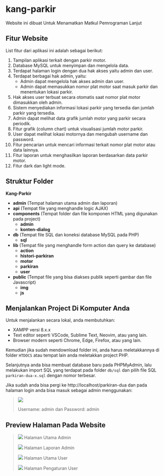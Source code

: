 
# kang-parkir
Website ini dibuat Untuk Menamatkan Matkul Pemrograman Lanjut 

## Fitur Website
List fitur dari aplikasi ini adalah sebagai berikut: 
1.  Tampilan aplikasi terkait dengan parkir motor.
2.  Database MySQL untuk menyimpan dan mengelola data.
3.  Terdapat halaman login dengan dua hak akses yaitu admin dan user.
4.  Terdapat berbagai hak admin, yaitu:
	-	Admin dapat mengelola hak akses admin dan user.
	-	Admin dapat memasukkan nomor plat motor saat masuk parkir dan menentukan lokasi parkir.
3.  Hak akses user terbuat secara otomatis saat nomor plat motor dimasukkan oleh admin.
4.  Sistem menyediakan informasi lokasi parkir yang tersedia dan jumlah parkir yang tersedia.
5.  Admin dapat melihat data grafik jumlah motor yang parkir secara periodik.
5.  Fitur grafik (column chart) untuk visualisasi jumlah motor parkir.
6.  User dapat melihat lokasi motornya dan mengubah username dan password.
7.  Fitur pencarian untuk mencari informasi terkait nomor plat motor atau data lainnya.
8.  Fitur laporan untuk menghasilkan laporan berdasarkan data parkir motor.
9.  Fitur dark dan light mode.

## Struktur Folder
**Kang-Parkir**
-   **admin** (Tempat halaman utama admin dan laporan)
-   **api** (Tempat file yang menghandle logic AJAX)
-   **components** (Tempat folder dan file komponen HTML yang digunakan pada project)
	-   **admin**
	-   **konten-dialog**
-   **db** (Tempat file SQL dan koneksi database MySQL pada PHP)
	-   **sql**
-   **lib** (Tempat file yang menghandle form action dan query ke database)
	-   **action**
	-   **histori-parkiran**
	-   **motor**
	-   **parkiran**
	-   **user**
-   **public** (Tempat file yang bisa diakses publik seperti gambar dan file Javascript)
	-   **img**
	-   **js**

## Menjalankan Project Di Komputer Anda
Untuk menjalankan secara lokal, anda membutuhkan:
- XAMPP versi 8.x.x
- Text editor seperti VSCode, Sublime Text, Neovim, atau yang lain.
- Browser modern seperti Chrome, Edge, Firefox, atau yang lain. 

Kemudian jika sudah mendownload folder ini, anda harus meletakkannya di folder `HTDOCS` atau tempat lain anda meletakkan project PHP.

Selanjutnya anda bisa membuat database baru pada PHPMyAdmin, lalu melakukan import SQL yang terdapat pada folder `db/sql` dan pilih file SQL `parkiran-dua-x.sql`  dengan nomor terbesar.

Jika sudah anda bisa pergi ke http://localhost/parkiran-dua dan pada halaman login anda bisa masuk sebagai admin menggunakan:

> **![](https://lh4.googleusercontent.com/qm1EAnnp3ExNI_iRMT5qUDRvsb707TXKyp1pXWFFVONlnWGgOLIJmqmUR5WkDLc7O9KcsL2Gn3YbobjB6E_SfHC_bCumEWy4V_Y3dhAjDCAgXhBiBdwG9r3i3tHtDWGO0sSglUIN0Jy6YZ8d_qFVlpc)**
> 
> Username: admin dan Password: admin

## Preview Halaman Pada Website

> **![](https://lh5.googleusercontent.com/ggoA9MMiNChNrL0rBHbs0V6ij-FbvDgnZpBrEHLwP_tnqbi5Io81veFjyvl0jrVET2N9xA64rD9kFe8mte_6EXPmfxoraC5df74nYRjsMRvyZjPLMjDxdHnwx0P3IC00n7bAIyiiFyMebm7p_bZ9K9g)**
> Halaman Utama Admin
> 
> 
> **![](https://lh4.googleusercontent.com/zo2YxQoR0XSCbRINBRsCSUzS2zrOjW2eOrHFIZGU1_q0GyX2jJUqj00jwItfcvgOBn_Qb3R-c7dxHeqtZutJIolWksOlrw7xWb--C_i_jTM_f7moRuahCy09JCF3T8UXxDZzT9djO4F78AG-2d7J56I)**
> Halaman Laporan Admin
> 
> **![](https://lh3.googleusercontent.com/Tky99i4g_rwGrkqQDZee8scbsRx7o8xgsPeOUk_nMmoXkKaYKgM_Aa1vTBIggmngp-ZwgLWShus7Z0fi7gh7j_5VNISM4SfpKsFg93Ss5rVmYXggk8LW5wvamiFY2Ev46lZWs7bTH8iDOPjsCz0dlLM)**
> Halaman Utama User
> 
> **![](https://lh5.googleusercontent.com/hf3k6rzl0880RIb4txtogWKGMFaEhYV1bHjzpYud_T8hU0fnltXS9bTPMJgpnxyp3WajEKG1JzpF-UITaRtf9nLuEmQQpJhiYv3jKTqRveaJZfTEYMKcZ8GgsFI6dfLw7P7tWdNyUSiWkhG88oYwLNo)**
> Halaman Pengaturan User
